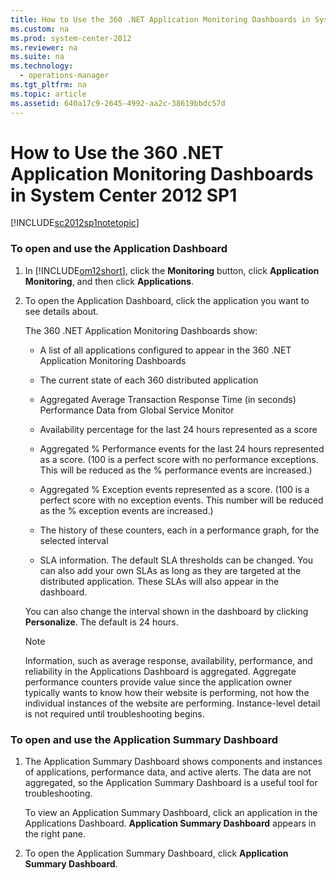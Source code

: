 ```yaml
---
title: How to Use the 360 .NET Application Monitoring Dashboards in System Center 2012 SP1
ms.custom: na
ms.prod: system-center-2012
ms.reviewer: na
ms.suite: na
ms.technology: 
  - operations-manager
ms.tgt_pltfrm: na
ms.topic: article
ms.assetid: 640a17c9-2645-4992-aa2c-38619bbdc57d
---
```

# How to Use the 360 .NET Application Monitoring Dashboards in System Center 2012 SP1
[!INCLUDE[sc2012sp1notetopic](../Token/sc2012sp1notetopic_md.md)]

### To open and use the Application Dashboard

1.  In [!INCLUDE[om12short](../Token/om12short_md.md)], click the **Monitoring** button, click **Application Monitoring**, and then click **Applications**.

2.  To open the Application Dashboard, click the application you want to see details about.

    The 360 .NET Application Monitoring Dashboards show:

    -   A list of all applications configured to appear in the 360 .NET Application Monitoring Dashboards

    -   The current state of each 360 distributed application

    -   Aggregated Average Transaction Response Time \(in seconds\) Performance Data from Global Service Monitor

    -   Availability percentage for the last 24 hours represented as a score

    -   Aggregated % Performance events for the last 24 hours represented as a score. \(100 is a perfect score with no performance exceptions. This will be reduced as the % performance events are increased.\)

    -   Aggregated % Exception events represented as a score. \(100 is a perfect score with no exception events. This number will be reduced as the % exception events are increased.\)

    -   The history of these counters, each in a performance graph, for the selected interval

    -   SLA information. The default SLA thresholds can be changed. You can also add your own SLAs as long as they are targeted at the distributed application. These SLAs will also appear in the dashboard.

    You can also change the interval shown in the dashboard by clicking **Personalize**. The default is 24 hours.

    > [!NOTE]
    > Information, such as average response, availability, performance, and reliability in the Applications Dashboard is aggregated. Aggregate performance counters provide value since the application owner typically wants to know how their website is performing, not how the individual instances of the website are performing. Instance\-level detail is not required until troubleshooting begins.

### To open and use the Application Summary Dashboard

1.  The Application Summary Dashboard shows components and instances of applications, performance data, and active alerts. The data are not aggregated, so the Application Summary Dashboard is a useful tool for troubleshooting.

    To view an Application Summary Dashboard, click an application in the Applications Dashboard. **Application Summary Dashboard** appears in the right pane.

2.  To open the Application Summary Dashboard, click **Application Summary Dashboard**.

